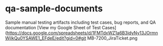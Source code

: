 # qa-sample-documents
Sample manual testing artifacts including test cases, bug reports, and QA documentation
[View my Google Sheet of Test Cases](https://docs.google.com/spreadsheets/d/1FMTdxWZ1a6B3idyNy13JOrmnWjIkQu0YSAWE1_EFdeE/edit?gid=0#git
MB-7200_JiraTicket.png
